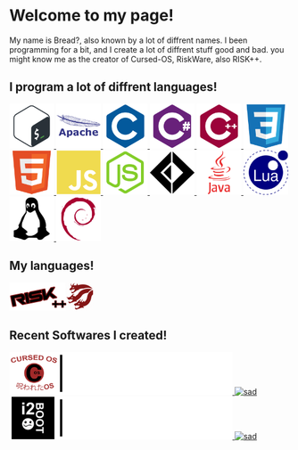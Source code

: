 <h1> Welcome to my page!</h1>
  My name is Bread?, also known by a lot of diffrent names. I been programming for a bit, and I create a lot of diffrent stuff
good and bad. you might know me as the creator of Cursed-OS, RiskWare, also RISK++.
<h2>I program a lot of diffrent languages!</h2>

<div id="badges">
  <a href="bash">
    <img src="https://raw.githubusercontent.com/devicons/devicon/master/icons/bash/bash-original.svg" alt="LinkedIn Badge" width="80" hight="80"/>
  </a>
  <a href="apache">
    <img src="https://raw.githubusercontent.com/devicons/devicon/master/icons/apache/apache-line-wordmark.svg" alt="Youtube Badge" width="80" hight="80"/>
  </a>
  <a href="c">
    <img src="https://raw.githubusercontent.com/devicons/devicon/master/icons/c/c-plain.svg" alt="Twitter Badge" width="80" hight="80"/>
  </a>
   <a href="c#">
    <img src="https://raw.githubusercontent.com/devicons/devicon/master/icons/csharp/csharp-plain.svg" alt="Twitter Badge" width="80" hight="80"/>
  </a>
  <a href="cpp">
    <img src="https://raw.githubusercontent.com/devicons/devicon/master/icons/cplusplus/cplusplus-plain.svg" alt="Twitter Badge" width="80" hight="80"/>
  </a>
  <a href="css">
    <img src="https://raw.githubusercontent.com/devicons/devicon/master/icons/css3/css3-original.svg" alt="Twitter Badge" width="80" hight="80"/>
  </a>
  <a href="html">
    <img src="https://raw.githubusercontent.com/devicons/devicon/master/icons/html5/html5-original.svg" alt="Twitter Badge" width="80" hight="80"/>
  </a>
   <a href="js">
    <img src="https://raw.githubusercontent.com/devicons/devicon/master/icons/javascript/javascript-plain.svg" alt="Twitter Badge" width="80" hight="80"/>
  </a>
  <a href="node">
    <img src="https://raw.githubusercontent.com/devicons/devicon/master/icons/nodejs/nodejs-plain.svg" alt="Twitter Badge" width="80" hight="80"/>
  </a>
  <a href="fsharp">
    <img src="https://raw.githubusercontent.com/devicons/devicon/master/icons/fsharp/fsharp-plain.svg" alt="Twitter Badge" width="80" hight="80"/>
  </a>
   <a href="java">
    <img src="https://raw.githubusercontent.com/devicons/devicon/master/icons/java/java-plain-wordmark.svg" alt="Twitter Badge" width="80" hight="80"/>
  </a>
   </a>
   <a href="lua">
    <img src="https://raw.githubusercontent.com/devicons/devicon/master/icons/lua/lua-plain-wordmark.svg" alt="Twitter Badge" width="80" hight="80"/>
  </a>
   </a>
   <a href="linux">
    <img src="https://raw.githubusercontent.com/devicons/devicon/master/icons/linux/linux-plain.svg" alt="Twitter Badge" width="80" hight="80"/>
  </a>
  <a href="linux2">
    <img src="https://raw.githubusercontent.com/devicons/devicon/master/icons/debian/debian-original.svg" alt="Twitter Badge" width="80" hight="80"/>
  </a>

</div>
<h2>My languages!</h2>

<div id="badges">
  <a href="https://github.com/DaBread-os/risk-plus-plus">
    <img src="https://raw.githubusercontent.com/DaBread-os/breh/main/risk%2B%2B.png" alt="Twitter Badge" width="150" hight="40"/>
  </a>
</div>

<h2>Recent Softwares I created!</h2>
<div id="badges">
  <a href="Cursed-OS">
    <img src="https://raw.githubusercontent.com/DaBread-os/breh/main/cursedos.png" alt="Twitter Badge" width="400" hight="100"/>
    <img src="https://img.shields.io/badge/Riskware%20users-185-red" alt="sad">
  </a>
</div>
<div id="badges">
  <a href="I2boot">
    <img src="https://raw.githubusercontent.com/DaBread-os/breh/main/i2boot.png" alt="Twitter Badge" width="400" hight="100"/>
     <img src=" https://img.shields.io/badge/I2boot%20users-54-red" alt="sad">
    
  </a>

  </div>
</div>




